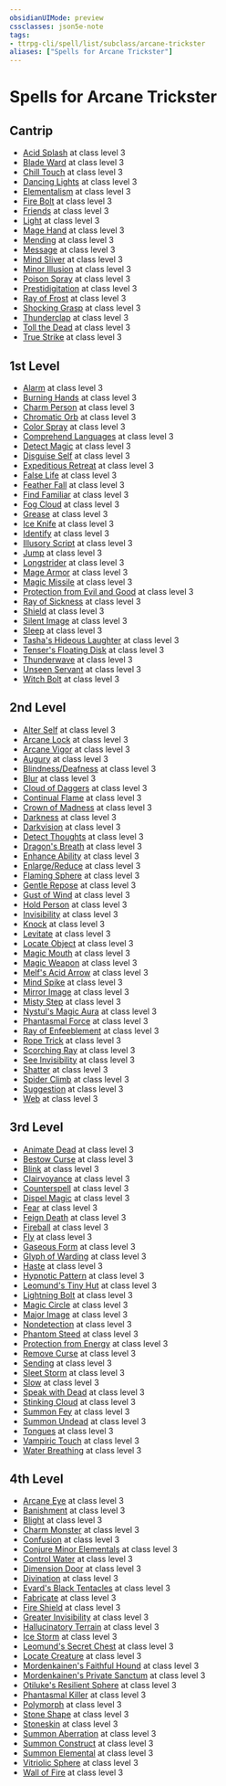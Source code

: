 ```yaml
---
obsidianUIMode: preview
cssclasses: json5e-note
tags:
- ttrpg-cli/spell/list/subclass/arcane-trickster
aliases: ["Spells for Arcane Trickster"]
---
```

# Spells for Arcane Trickster

## Cantrip

- [Acid Splash](3-Mechanics/CLI/spells/acid-splash-xphb.md "XPHB") at class level 3
- [Blade Ward](3-Mechanics/CLI/spells/blade-ward-xphb.md "XPHB") at class level 3
- [Chill Touch](3-Mechanics/CLI/spells/chill-touch-xphb.md "XPHB") at class level 3
- [Dancing Lights](3-Mechanics/CLI/spells/dancing-lights-xphb.md "XPHB") at class level 3
- [Elementalism](3-Mechanics/CLI/spells/elementalism-xphb.md "XPHB") at class level 3
- [Fire Bolt](3-Mechanics/CLI/spells/fire-bolt-xphb.md "XPHB") at class level 3
- [Friends](3-Mechanics/CLI/spells/friends-xphb.md "XPHB") at class level 3
- [Light](3-Mechanics/CLI/spells/light-xphb.md "XPHB") at class level 3
- [Mage Hand](3-Mechanics/CLI/spells/mage-hand-xphb.md "XPHB") at class level 3
- [Mending](3-Mechanics/CLI/spells/mending-xphb.md "XPHB") at class level 3
- [Message](3-Mechanics/CLI/spells/message-xphb.md "XPHB") at class level 3
- [Mind Sliver](3-Mechanics/CLI/spells/mind-sliver-xphb.md "XPHB") at class level 3
- [Minor Illusion](3-Mechanics/CLI/spells/minor-illusion-xphb.md "XPHB") at class level 3
- [Poison Spray](3-Mechanics/CLI/spells/poison-spray-xphb.md "XPHB") at class level 3
- [Prestidigitation](3-Mechanics/CLI/spells/prestidigitation-xphb.md "XPHB") at class level 3
- [Ray of Frost](3-Mechanics/CLI/spells/ray-of-frost-xphb.md "XPHB") at class level 3
- [Shocking Grasp](3-Mechanics/CLI/spells/shocking-grasp-xphb.md "XPHB") at class level 3
- [Thunderclap](3-Mechanics/CLI/spells/thunderclap-xphb.md "XPHB") at class level 3
- [Toll the Dead](3-Mechanics/CLI/spells/toll-the-dead-xphb.md "XPHB") at class level 3
- [True Strike](3-Mechanics/CLI/spells/true-strike-xphb.md "XPHB") at class level 3

## 1st Level

- [Alarm](3-Mechanics/CLI/spells/alarm-xphb.md "XPHB") at class level 3
- [Burning Hands](3-Mechanics/CLI/spells/burning-hands-xphb.md "XPHB") at class level 3
- [Charm Person](3-Mechanics/CLI/spells/charm-person-xphb.md "XPHB") at class level 3
- [Chromatic Orb](3-Mechanics/CLI/spells/chromatic-orb-xphb.md "XPHB") at class level 3
- [Color Spray](3-Mechanics/CLI/spells/color-spray-xphb.md "XPHB") at class level 3
- [Comprehend Languages](3-Mechanics/CLI/spells/comprehend-languages-xphb.md "XPHB") at class level 3
- [Detect Magic](3-Mechanics/CLI/spells/detect-magic-xphb.md "XPHB") at class level 3
- [Disguise Self](3-Mechanics/CLI/spells/disguise-self-xphb.md "XPHB") at class level 3
- [Expeditious Retreat](3-Mechanics/CLI/spells/expeditious-retreat-xphb.md "XPHB") at class level 3
- [False Life](3-Mechanics/CLI/spells/false-life-xphb.md "XPHB") at class level 3
- [Feather Fall](3-Mechanics/CLI/spells/feather-fall-xphb.md "XPHB") at class level 3
- [Find Familiar](3-Mechanics/CLI/spells/find-familiar-xphb.md "XPHB") at class level 3
- [Fog Cloud](3-Mechanics/CLI/spells/fog-cloud-xphb.md "XPHB") at class level 3
- [Grease](3-Mechanics/CLI/spells/grease-xphb.md "XPHB") at class level 3
- [Ice Knife](3-Mechanics/CLI/spells/ice-knife-xphb.md "XPHB") at class level 3
- [Identify](3-Mechanics/CLI/spells/identify-xphb.md "XPHB") at class level 3
- [Illusory Script](3-Mechanics/CLI/spells/illusory-script-xphb.md "XPHB") at class level 3
- [Jump](3-Mechanics/CLI/spells/jump-xphb.md "XPHB") at class level 3
- [Longstrider](3-Mechanics/CLI/spells/longstrider-xphb.md "XPHB") at class level 3
- [Mage Armor](3-Mechanics/CLI/spells/mage-armor-xphb.md "XPHB") at class level 3
- [Magic Missile](3-Mechanics/CLI/spells/magic-missile-xphb.md "XPHB") at class level 3
- [Protection from Evil and Good](3-Mechanics/CLI/spells/protection-from-evil-and-good-xphb.md "XPHB") at class level 3
- [Ray of Sickness](3-Mechanics/CLI/spells/ray-of-sickness-xphb.md "XPHB") at class level 3
- [Shield](3-Mechanics/CLI/spells/shield-xphb.md "XPHB") at class level 3
- [Silent Image](3-Mechanics/CLI/spells/silent-image-xphb.md "XPHB") at class level 3
- [Sleep](3-Mechanics/CLI/spells/sleep-xphb.md "XPHB") at class level 3
- [Tasha's Hideous Laughter](3-Mechanics/CLI/spells/tashas-hideous-laughter-xphb.md "XPHB") at class level 3
- [Tenser's Floating Disk](3-Mechanics/CLI/spells/tensers-floating-disk-xphb.md "XPHB") at class level 3
- [Thunderwave](3-Mechanics/CLI/spells/thunderwave-xphb.md "XPHB") at class level 3
- [Unseen Servant](3-Mechanics/CLI/spells/unseen-servant-xphb.md "XPHB") at class level 3
- [Witch Bolt](3-Mechanics/CLI/spells/witch-bolt-xphb.md "XPHB") at class level 3

## 2nd Level

- [Alter Self](3-Mechanics/CLI/spells/alter-self-xphb.md "XPHB") at class level 3
- [Arcane Lock](3-Mechanics/CLI/spells/arcane-lock-xphb.md "XPHB") at class level 3
- [Arcane Vigor](3-Mechanics/CLI/spells/arcane-vigor-xphb.md "XPHB") at class level 3
- [Augury](3-Mechanics/CLI/spells/augury-xphb.md "XPHB") at class level 3
- [Blindness/Deafness](3-Mechanics/CLI/spells/blindness-deafness-xphb.md "XPHB") at class level 3
- [Blur](3-Mechanics/CLI/spells/blur-xphb.md "XPHB") at class level 3
- [Cloud of Daggers](3-Mechanics/CLI/spells/cloud-of-daggers-xphb.md "XPHB") at class level 3
- [Continual Flame](3-Mechanics/CLI/spells/continual-flame-xphb.md "XPHB") at class level 3
- [Crown of Madness](3-Mechanics/CLI/spells/crown-of-madness-xphb.md "XPHB") at class level 3
- [Darkness](3-Mechanics/CLI/spells/darkness-xphb.md "XPHB") at class level 3
- [Darkvision](3-Mechanics/CLI/spells/darkvision-xphb.md "XPHB") at class level 3
- [Detect Thoughts](3-Mechanics/CLI/spells/detect-thoughts-xphb.md "XPHB") at class level 3
- [Dragon's Breath](3-Mechanics/CLI/spells/dragons-breath-xphb.md "XPHB") at class level 3
- [Enhance Ability](3-Mechanics/CLI/spells/enhance-ability-xphb.md "XPHB") at class level 3
- [Enlarge/Reduce](3-Mechanics/CLI/spells/enlarge-reduce-xphb.md "XPHB") at class level 3
- [Flaming Sphere](3-Mechanics/CLI/spells/flaming-sphere-xphb.md "XPHB") at class level 3
- [Gentle Repose](3-Mechanics/CLI/spells/gentle-repose-xphb.md "XPHB") at class level 3
- [Gust of Wind](3-Mechanics/CLI/spells/gust-of-wind-xphb.md "XPHB") at class level 3
- [Hold Person](3-Mechanics/CLI/spells/hold-person-xphb.md "XPHB") at class level 3
- [Invisibility](3-Mechanics/CLI/spells/invisibility-xphb.md "XPHB") at class level 3
- [Knock](3-Mechanics/CLI/spells/knock-xphb.md "XPHB") at class level 3
- [Levitate](3-Mechanics/CLI/spells/levitate-xphb.md "XPHB") at class level 3
- [Locate Object](3-Mechanics/CLI/spells/locate-object-xphb.md "XPHB") at class level 3
- [Magic Mouth](3-Mechanics/CLI/spells/magic-mouth-xphb.md "XPHB") at class level 3
- [Magic Weapon](3-Mechanics/CLI/spells/magic-weapon-xphb.md "XPHB") at class level 3
- [Melf's Acid Arrow](3-Mechanics/CLI/spells/melfs-acid-arrow-xphb.md "XPHB") at class level 3
- [Mind Spike](3-Mechanics/CLI/spells/mind-spike-xphb.md "XPHB") at class level 3
- [Mirror Image](3-Mechanics/CLI/spells/mirror-image-xphb.md "XPHB") at class level 3
- [Misty Step](3-Mechanics/CLI/spells/misty-step-xphb.md "XPHB") at class level 3
- [Nystul's Magic Aura](3-Mechanics/CLI/spells/nystuls-magic-aura-xphb.md "XPHB") at class level 3
- [Phantasmal Force](3-Mechanics/CLI/spells/phantasmal-force-xphb.md "XPHB") at class level 3
- [Ray of Enfeeblement](3-Mechanics/CLI/spells/ray-of-enfeeblement-xphb.md "XPHB") at class level 3
- [Rope Trick](3-Mechanics/CLI/spells/rope-trick-xphb.md "XPHB") at class level 3
- [Scorching Ray](3-Mechanics/CLI/spells/scorching-ray-xphb.md "XPHB") at class level 3
- [See Invisibility](3-Mechanics/CLI/spells/see-invisibility-xphb.md "XPHB") at class level 3
- [Shatter](3-Mechanics/CLI/spells/shatter-xphb.md "XPHB") at class level 3
- [Spider Climb](3-Mechanics/CLI/spells/spider-climb-xphb.md "XPHB") at class level 3
- [Suggestion](3-Mechanics/CLI/spells/suggestion-xphb.md "XPHB") at class level 3
- [Web](3-Mechanics/CLI/spells/web-xphb.md "XPHB") at class level 3

## 3rd Level

- [Animate Dead](3-Mechanics/CLI/spells/animate-dead-xphb.md "XPHB") at class level 3
- [Bestow Curse](3-Mechanics/CLI/spells/bestow-curse-xphb.md "XPHB") at class level 3
- [Blink](3-Mechanics/CLI/spells/blink-xphb.md "XPHB") at class level 3
- [Clairvoyance](3-Mechanics/CLI/spells/clairvoyance-xphb.md "XPHB") at class level 3
- [Counterspell](3-Mechanics/CLI/spells/counterspell-xphb.md "XPHB") at class level 3
- [Dispel Magic](3-Mechanics/CLI/spells/dispel-magic-xphb.md "XPHB") at class level 3
- [Fear](3-Mechanics/CLI/spells/fear-xphb.md "XPHB") at class level 3
- [Feign Death](3-Mechanics/CLI/spells/feign-death-xphb.md "XPHB") at class level 3
- [Fireball](3-Mechanics/CLI/spells/fireball-xphb.md "XPHB") at class level 3
- [Fly](3-Mechanics/CLI/spells/fly-xphb.md "XPHB") at class level 3
- [Gaseous Form](3-Mechanics/CLI/spells/gaseous-form-xphb.md "XPHB") at class level 3
- [Glyph of Warding](3-Mechanics/CLI/spells/glyph-of-warding-xphb.md "XPHB") at class level 3
- [Haste](3-Mechanics/CLI/spells/haste-xphb.md "XPHB") at class level 3
- [Hypnotic Pattern](3-Mechanics/CLI/spells/hypnotic-pattern-xphb.md "XPHB") at class level 3
- [Leomund's Tiny Hut](3-Mechanics/CLI/spells/leomunds-tiny-hut-xphb.md "XPHB") at class level 3
- [Lightning Bolt](3-Mechanics/CLI/spells/lightning-bolt-xphb.md "XPHB") at class level 3
- [Magic Circle](3-Mechanics/CLI/spells/magic-circle-xphb.md "XPHB") at class level 3
- [Major Image](3-Mechanics/CLI/spells/major-image-xphb.md "XPHB") at class level 3
- [Nondetection](3-Mechanics/CLI/spells/nondetection-xphb.md "XPHB") at class level 3
- [Phantom Steed](3-Mechanics/CLI/spells/phantom-steed-xphb.md "XPHB") at class level 3
- [Protection from Energy](3-Mechanics/CLI/spells/protection-from-energy-xphb.md "XPHB") at class level 3
- [Remove Curse](3-Mechanics/CLI/spells/remove-curse-xphb.md "XPHB") at class level 3
- [Sending](3-Mechanics/CLI/spells/sending-xphb.md "XPHB") at class level 3
- [Sleet Storm](3-Mechanics/CLI/spells/sleet-storm-xphb.md "XPHB") at class level 3
- [Slow](3-Mechanics/CLI/spells/slow-xphb.md "XPHB") at class level 3
- [Speak with Dead](3-Mechanics/CLI/spells/speak-with-dead-xphb.md "XPHB") at class level 3
- [Stinking Cloud](3-Mechanics/CLI/spells/stinking-cloud-xphb.md "XPHB") at class level 3
- [Summon Fey](3-Mechanics/CLI/spells/summon-fey-xphb.md "XPHB") at class level 3
- [Summon Undead](3-Mechanics/CLI/spells/summon-undead-xphb.md "XPHB") at class level 3
- [Tongues](3-Mechanics/CLI/spells/tongues-xphb.md "XPHB") at class level 3
- [Vampiric Touch](3-Mechanics/CLI/spells/vampiric-touch-xphb.md "XPHB") at class level 3
- [Water Breathing](3-Mechanics/CLI/spells/water-breathing-xphb.md "XPHB") at class level 3

## 4th Level

- [Arcane Eye](3-Mechanics/CLI/spells/arcane-eye-xphb.md "XPHB") at class level 3
- [Banishment](3-Mechanics/CLI/spells/banishment-xphb.md "XPHB") at class level 3
- [Blight](3-Mechanics/CLI/spells/blight-xphb.md "XPHB") at class level 3
- [Charm Monster](3-Mechanics/CLI/spells/charm-monster-xphb.md "XPHB") at class level 3
- [Confusion](3-Mechanics/CLI/spells/confusion-xphb.md "XPHB") at class level 3
- [Conjure Minor Elementals](3-Mechanics/CLI/spells/conjure-minor-elementals-xphb.md "XPHB") at class level 3
- [Control Water](3-Mechanics/CLI/spells/control-water-xphb.md "XPHB") at class level 3
- [Dimension Door](3-Mechanics/CLI/spells/dimension-door-xphb.md "XPHB") at class level 3
- [Divination](3-Mechanics/CLI/spells/divination-xphb.md "XPHB") at class level 3
- [Evard's Black Tentacles](3-Mechanics/CLI/spells/evards-black-tentacles-xphb.md "XPHB") at class level 3
- [Fabricate](3-Mechanics/CLI/spells/fabricate-xphb.md "XPHB") at class level 3
- [Fire Shield](3-Mechanics/CLI/spells/fire-shield-xphb.md "XPHB") at class level 3
- [Greater Invisibility](3-Mechanics/CLI/spells/greater-invisibility-xphb.md "XPHB") at class level 3
- [Hallucinatory Terrain](3-Mechanics/CLI/spells/hallucinatory-terrain-xphb.md "XPHB") at class level 3
- [Ice Storm](3-Mechanics/CLI/spells/ice-storm-xphb.md "XPHB") at class level 3
- [Leomund's Secret Chest](3-Mechanics/CLI/spells/leomunds-secret-chest-xphb.md "XPHB") at class level 3
- [Locate Creature](3-Mechanics/CLI/spells/locate-creature-xphb.md "XPHB") at class level 3
- [Mordenkainen's Faithful Hound](3-Mechanics/CLI/spells/mordenkainens-faithful-hound-xphb.md "XPHB") at class level 3
- [Mordenkainen's Private Sanctum](3-Mechanics/CLI/spells/mordenkainens-private-sanctum-xphb.md "XPHB") at class level 3
- [Otiluke's Resilient Sphere](3-Mechanics/CLI/spells/otilukes-resilient-sphere-xphb.md "XPHB") at class level 3
- [Phantasmal Killer](3-Mechanics/CLI/spells/phantasmal-killer-xphb.md "XPHB") at class level 3
- [Polymorph](3-Mechanics/CLI/spells/polymorph-xphb.md "XPHB") at class level 3
- [Stone Shape](3-Mechanics/CLI/spells/stone-shape-xphb.md "XPHB") at class level 3
- [Stoneskin](3-Mechanics/CLI/spells/stoneskin-xphb.md "XPHB") at class level 3
- [Summon Aberration](3-Mechanics/CLI/spells/summon-aberration-xphb.md "XPHB") at class level 3
- [Summon Construct](3-Mechanics/CLI/spells/summon-construct-xphb.md "XPHB") at class level 3
- [Summon Elemental](3-Mechanics/CLI/spells/summon-elemental-xphb.md "XPHB") at class level 3
- [Vitriolic Sphere](3-Mechanics/CLI/spells/vitriolic-sphere-xphb.md "XPHB") at class level 3
- [Wall of Fire](3-Mechanics/CLI/spells/wall-of-fire-xphb.md "XPHB") at class level 3